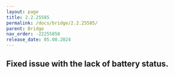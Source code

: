 ```yaml
---
layout: page
title: 2.2.25585
permalink: /docs/bridge/2.2.25585/
parent: Bridge
nav_order: -22255850
release_date: 05.08.2024
---
```


## Fixed issue with the lack of battery status.
